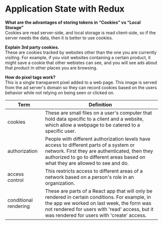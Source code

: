 # Application State with Redux

**What are the advantages of storing tokens in “Cookies” vs “Local Storage”**  
Cookies are read server-side, and local storage is read client-side, so if the server needs the data, then it is better to use cookies.

**Explain 3rd party cookies.**  
These are cookies tracked by websites other than the one you are currently visiting. For example, if you visit websites containing a certain product, it might save a cookie that other webistes can see, and you will see ads about that product in other places you are browsing.

**How do pixel tags work?**  
This is a single transparent pixel added to a web page. This image is served from the ad server's domain so they can record cookies based on the users behavior while not relying on being seen or clicked on.

| Term                  | Definition                                                                                                                                                                                                                                   |
| --------------------- | -------------------------------------------------------------------------------------------------------------------------------------------------------------------------------------------------------------------------------------------- |
| cookies               | These are small files on a user's computer that hold data specific to a client and a website, which allow a webpage to be catered to a specific user.                                                                                        |
| authorization         | People with different authorization levels have access to different parts of a system or network. First they are authenticated, then they authorized to go to different areas based on what they are allowed to see and do.                  |
| access control        | This restricts access to different areas of a network based on a person's role in an organization.                                                                                                                                           |
| conditional rendering | These are parts of a React app that will only be rendered in certain conditions. For example, in the app we worked on last week, the form was not rendered for users with 'read' access, but it was rendered for users with 'create' access. |

